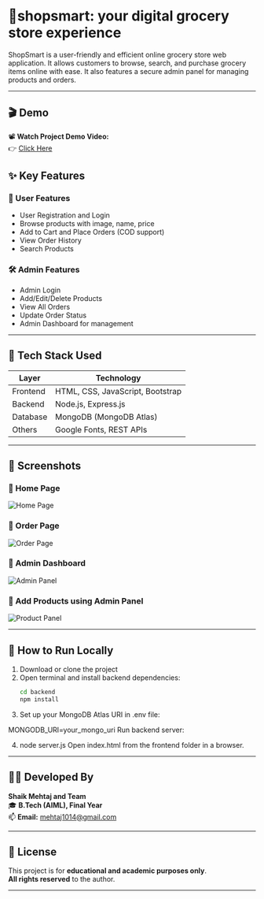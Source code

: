 # 🛒shopsmart: your digital grocery store experience

ShopSmart is a user-friendly and efficient online grocery store web application. It allows customers to browse, search, and purchase grocery items online with ease. It also features a secure admin panel for managing products and orders.

---

## 🎬 Demo

📽️ **Watch Project Demo Video:**  
👉 [Click Here](https://drive.google.com/file/d/1npDzANr0_yQ9ahc1rsONG8BpFcjdmzxk/view?usp=sharing)



## ✨ Key Features

### 👥 User Features
- User Registration and Login
- Browse products with image, name, price
- Add to Cart and Place Orders (COD support)
- View Order History
- Search Products

### 🛠️ Admin Features
- Admin Login
- Add/Edit/Delete Products
- View All Orders
- Update Order Status
- Admin Dashboard for management

---

## 🧱 Tech Stack Used

| Layer      | Technology                        |
|------------|-----------------------------------|
| Frontend   | HTML, CSS, JavaScript, Bootstrap  |
| Backend    | Node.js, Express.js               |
| Database   | MongoDB (MongoDB Atlas)           |
| Others     | Google Fonts, REST APIs           |

---

## 📸 Screenshots

### 🔹 Home Page
![Home Page](https://drive.google.com/uc?export=view&id=1TvpSjWoqnt4qSHI91k1R6RYKC3HhwrG3)

### 🔹 Order Page
![Order Page](https://drive.google.com/uc?export=view&id=1SQp5uA23_BcHfypQywxOY6jtdg6HMqrS)

### 🔹 Admin Dashboard
![Admin Panel](https://drive.google.com/uc?export=view&id=1Lp1bnMtPJ7k41e3_X-pYJkfAnUS5DEdB)

### 🔹 Add Products using Admin Panel
![Product Panel](https://drive.google.com/uc?export=view&id=11B1dEkGxVGd6BMOpzyQlEW5kuLgzjqCo)


---

## 🚀 How to Run Locally

1. Download or clone the project
2. Open terminal and install backend dependencies:
   ```bash
   cd backend
   npm install
3. Set up your MongoDB Atlas URI in .env file:

MONGODB_URI=your_mongo_uri
Run backend server:

4. node server.js
Open index.html from the frontend folder in a browser.

---

## 👩‍💻 **Developed By**

**Shaik Mehtaj and Team**  
🎓 **B.Tech (AIML), Final Year**  
📫 **Email:** [mehtaj1014@gmail.com](mailto:mehtaj1014@gmail.com)

---

## 📜 **License**

This project is for **educational and academic purposes only**.  
**All rights reserved** to the author.

---



